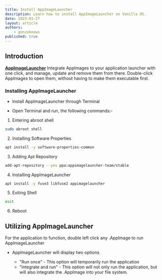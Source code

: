 ```yaml
---
title: Install AppImageLauncher
description: Learn how to install AppImageLauncher on Vanilla OS.
date: 2023-01-27
layout: article
authors: 
    - gonzoknows
published: true
---
```


## Introduction

[**AppImageLauncher**](https://github.com/TheAssassin/AppImageLauncher) Integrate AppImages to your application launcher with one click, and manage, update and remove them from there. Double-click AppImages to open them, without having to make them executable first.

### Installing AppImageLauncher

- Install AppImageLauncher through Terminal

- Open Terminal and run, the following commands:-

1. Entering abroot shell
```bash
sudo abroot shell
```
2. Installing Software Properties 
```bash
apt install -y software-properties-common
```
3. Adding Apt Repository 
```bash
add-apt-repository --yes ppa:appimagelauncher-team/stable
```
4. Installing AppImageLauncher
```bash
apt install -y fuse3 libfuse2 appimagelauncher
```
5. Exiting Shell
```bash
exit
```
6. Reboot 

## Utilizing AppImageLauncher

For the application to function, double left click any .AppImage to run AppImageLauncher

  - AppImageLauncher will display two options 
  
    - "Run once" - This option will temporarily run the application
    - "Integrate and run" - This option will not only run the application, but will also integrate the .AppImage into your file system. 
